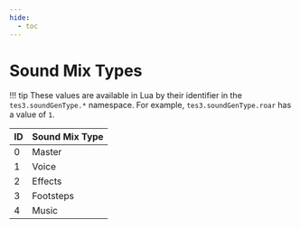 ```yaml
---
hide:
  - toc
---
```


# Sound Mix Types

!!! tip
	These values are available in Lua by their identifier in the `tes3.soundGenType.*` namespace. For example, `tes3.soundGenType.roar` has a value of `1`.

ID | Sound Mix Type
-- | ---------------------
0  | Master
1  | Voice
2  | Effects
3  | Footsteps
4  | Music